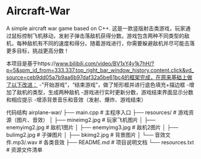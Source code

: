 # Aircraft-War
A simple aircraft war game based on C++.
这是一款竖版射击类游戏，玩家通过鼠标控制飞机移动，发射子弹击落敌机获得分数。游戏包含两种不同类型的敌机，每种敌机有不同的速度和得分。随着游戏进行，你需要躲避敌机并尽可能击落更多目标，挑战更高分数！

本项目是基于https://www.bilibili.com/video/BV1xY4y1k7hH/?p=5&spm_id_from=333.337.top_right_bar_window_history.content.click&vd_source=ceb9dd05a7b9aa6b97daf32a5be61bc4的框架完成，在原来基础上做了以下改进：
-”开始游戏”，“结束游戏”，做了矩形框并进行底色填充+描边框
-增加了敌机的类型，生成两种敌机
-游戏进行实时更新分数，游戏结束界面显示分数和相应提示
-增添背景音乐和音效（发射、爆炸、游戏结束）

代码结构
airplane-war/
├── main.cpp               # 主程序入口
├── resources/             # 游戏资源（图片、音效）
│   ├── mineimg2.jpg       # 玩家飞机图片
│   ├── enemyimg2.jpg      # 敌机1图片
│   ├── enemyimg3.jpg      # 敌机2图片
│   ├── bulimg2.jpg        # 子弹图片
│   ├── bkimg2.jpg         # 背景图片
│   └── 音效文件.mp3/.wav  # 各类音效
├── README.md              # 项目说明文档
└── resources.txt          # 资源文件清单
